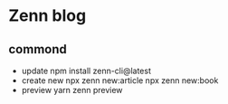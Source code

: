 # Zenn blog

## commond

- update
  npm install zenn-cli@latest
- create new
  npx zenn new:article
  npx zenn new:book
- preview
  yarn zenn preview

